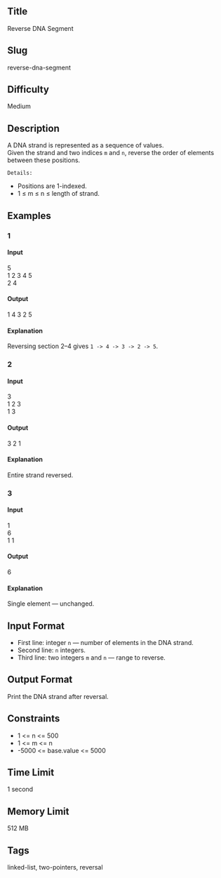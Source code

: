 ## Title
Reverse DNA Segment

## Slug
reverse-dna-segment

## Difficulty
Medium

## Description

A DNA strand is represented as a sequence of values.  
Given the strand and two indices `m` and `n`, reverse the order of elements between these positions.

`Details:`  
* Positions are 1-indexed.  
* 1 ≤ m ≤ n ≤ length of strand.

## Examples

### 1
#### Input
5  
1 2 3 4 5  
2 4  

#### Output
1 4 3 2 5  

#### Explanation
Reversing section 2–4 gives `1 -> 4 -> 3 -> 2 -> 5`.

### 2
#### Input
3  
1 2 3  
1 3  

#### Output
3 2 1  

#### Explanation
Entire strand reversed.

### 3
#### Input
1  
6  
1 1  

#### Output
6  

#### Explanation
Single element — unchanged.

## Input Format
- First line: integer `n` — number of elements in the DNA strand.  
- Second line: `n` integers.  
- Third line: two integers `m` and `n` — range to reverse.

## Output Format
Print the DNA strand after reversal.

## Constraints
- 1 <= n <= 500  
- 1 <= m <= n  
- -5000 <= base.value <= 5000  

## Time Limit
1 second  

## Memory Limit
512 MB  

## Tags
linked-list, two-pointers, reversal
